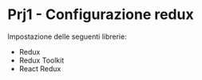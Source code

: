 # Prj1 - Configurazione redux

Impostazione delle seguenti librerie:

- Redux
- Redux Toolkit
- React Redux
